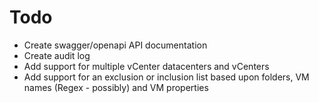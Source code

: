 # Todo

* Create swagger/openapi API documentation
* Create audit log
* Add support for multiple vCenter datacenters and vCenters
* Add support for an exclusion or inclusion list based upon folders, VM names (Regex - possibly) and VM properties
